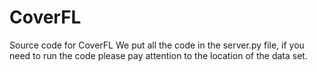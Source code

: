 # CoverFL
Source code for CoverFL
We put all the code in the server.py file, if you need to run the code please pay attention to the location of the data set.
